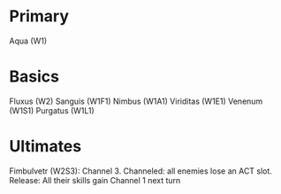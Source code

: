 # Primary
Aqua (W1)
# Basics
Fluxus (W2)
Sanguis (W1F1)
Nimbus (W1A1)
Viriditas (W1E1)
Venenum (W1S1)
Purgatus (W1L1)
# Ultimates
Fimbulvetr (W2S3): Channel 3. Channeled: all enemies lose an ACT slot. Release: All their skills gain Channel 1 next turn